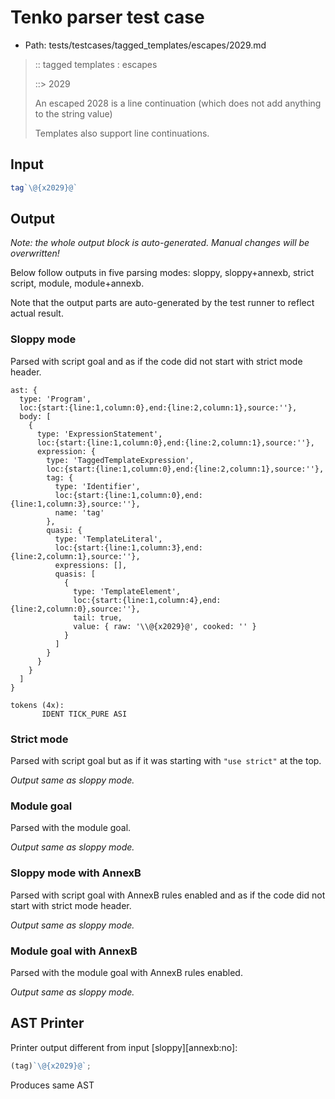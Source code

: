 # Tenko parser test case

- Path: tests/testcases/tagged_templates/escapes/2029.md

> :: tagged templates : escapes
>
> ::> 2029
>
> An escaped 2028 is a line continuation (which does not add anything to the string value)
>
> Templates also support line continuations.

## Input

`````js
tag`\@{x2029}@`
`````

## Output

_Note: the whole output block is auto-generated. Manual changes will be overwritten!_

Below follow outputs in five parsing modes: sloppy, sloppy+annexb, strict script, module, module+annexb.

Note that the output parts are auto-generated by the test runner to reflect actual result.

### Sloppy mode

Parsed with script goal and as if the code did not start with strict mode header.

`````
ast: {
  type: 'Program',
  loc:{start:{line:1,column:0},end:{line:2,column:1},source:''},
  body: [
    {
      type: 'ExpressionStatement',
      loc:{start:{line:1,column:0},end:{line:2,column:1},source:''},
      expression: {
        type: 'TaggedTemplateExpression',
        loc:{start:{line:1,column:0},end:{line:2,column:1},source:''},
        tag: {
          type: 'Identifier',
          loc:{start:{line:1,column:0},end:{line:1,column:3},source:''},
          name: 'tag'
        },
        quasi: {
          type: 'TemplateLiteral',
          loc:{start:{line:1,column:3},end:{line:2,column:1},source:''},
          expressions: [],
          quasis: [
            {
              type: 'TemplateElement',
              loc:{start:{line:1,column:4},end:{line:2,column:0},source:''},
              tail: true,
              value: { raw: '\\@{x2029}@', cooked: '' }
            }
          ]
        }
      }
    }
  ]
}

tokens (4x):
       IDENT TICK_PURE ASI
`````

### Strict mode

Parsed with script goal but as if it was starting with `"use strict"` at the top.

_Output same as sloppy mode._

### Module goal

Parsed with the module goal.

_Output same as sloppy mode._

### Sloppy mode with AnnexB

Parsed with script goal with AnnexB rules enabled and as if the code did not start with strict mode header.

_Output same as sloppy mode._

### Module goal with AnnexB

Parsed with the module goal with AnnexB rules enabled.

_Output same as sloppy mode._

## AST Printer

Printer output different from input [sloppy][annexb:no]:

````js
(tag)`\@{x2029}@`;
````

Produces same AST

